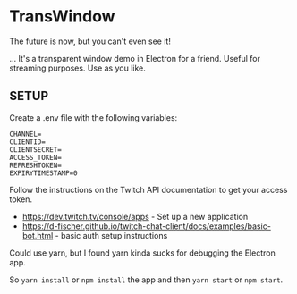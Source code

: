 # TransWindow

The future is now, but you can't even see it!

... It's a transparent window demo in Electron for a friend. Useful for streaming purposes. Use as you like.

## SETUP
Create a .env file with the following variables:
```
CHANNEL=
CLIENTID=
CLIENTSECRET=
ACCESS_TOKEN=
REFRESHTOKEN=
EXPIRYTIMESTAMP=0
```

Follow the instructions on the Twitch API documentation to get your access token.

- https://dev.twitch.tv/console/apps - Set up a new application
- https://d-fischer.github.io/twitch-chat-client/docs/examples/basic-bot.html - basic auth setup instructions

Could use yarn, but I found yarn kinda sucks for debugging the Electron app.

So `yarn install` or `npm install` the app and then `yarn start` or `npm start`.
